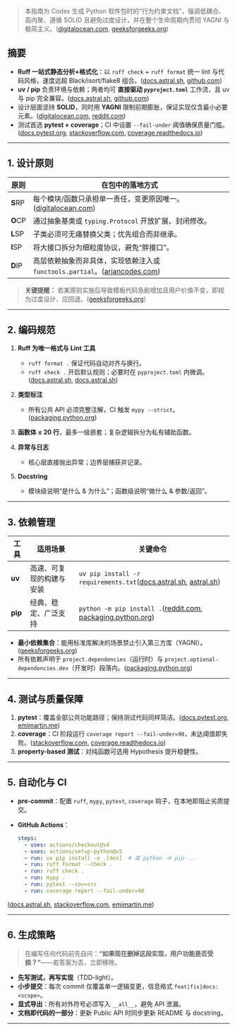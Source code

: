 > 本指南为 Codex 生成 Python 软件包时的“行为约束文档”，强调低耦合、高内聚、遵循 SOLID 且避免过度设计，并在整个生命周期内贯彻 YAGNI 与极简主义。([digitalocean.com][1], [geeksforgeeks.org][2])

## 摘要

* **Ruff 一站式静态分析+格式化**：以 `ruff check` + `ruff format` 统一 lint 与代码风格，速度远超 Black/isort/flake8 组合。([docs.astral.sh][3], [github.com][4])
* **uv / pip** 负责环境与依赖；两者均可 **直接驱动 `pyproject.toml`** 工作流，且 uv 与 pip 完全兼容。([docs.astral.sh][5], [github.com][6])
* 设计层面坚持 **SOLID**，同时用 **YAGNI** 限制前期膨胀，保证实现仅含最小必要元素。([digitalocean.com][1], [reddit.com][7])
* 测试首选 **pytest + coverage**；CI 中设置 `--fail-under` 阈值确保质量门槛。([docs.pytest.org][8], [stackoverflow.com][9], [coverage.readthedocs.io][10])

---

## 1. 设计原则

| 原则      | 在包中的落地方式                                                      |
| ------- | ------------------------------------------------------------- |
| **S**RP | 每个模块/函数只承担单一责任，变更原因唯一。([digitalocean.com][1])                 |
| **O**CP | 通过抽象基类或 `typing.Protocol` 开放扩展、封闭修改。                          |
| **L**SP | 子类必须可无痛替换父类；优先组合而非继承。                                         |
| **I**SP | 将大接口拆分为细粒度协议，避免“胖接口”。                                         |
| **D**IP | 高层依赖抽象而非具体，实现依赖注入或 `functools.partial`。([arjancodes.com][11]) |

> **关键提醒：** 若某原则实施后导致模板代码急剧增加且用户价值不变，即视为过度设计，应回退。([geeksforgeeks.org][2])

---

## 2. 编码规范

1. **Ruff 为唯一格式与 Lint 工具**

   * `ruff format .` 保证代码自动对齐与换行。
   * `ruff check .` 开启默认规则；必要时在 `pyproject.toml` 内微调。([docs.astral.sh][3], [docs.astral.sh][12])
2. **类型标注**

   * 所有公共 API 必须完整注解，CI 触发 `mypy --strict`。([packaging.python.org][13])
3. **函数体 ≤ 20 行**，最多一级嵌套；复杂逻辑拆分为私有辅助函数。
4. **异常与日志**

   * 核心层直接抛出异常；边界层捕获并记录。
5. **Docstring**

   * 模块级说明“是什么 & 为什么”；函数级说明“做什么 & 参数/返回”。

---

## 3. 依赖管理

| 工具      | 适用场景         | 关键命令                                                                       |
| ------- | ------------ | -------------------------------------------------------------------------- |
| **uv**  | 高速、可复现的构建与安装 | `uv pip install -r requirements.txt`([docs.astral.sh][5], [astral.sh][14]) |
| **pip** | 经典、稳定、广泛支持   | `python -m pip install .`([reddit.com][15], [packaging.python.org][13])    |

* **最小依赖集合**：能用标准库解决的场景禁止引入第三方库（YAGNI）。([geeksforgeeks.org][2])
* 所有依赖声明于 `project.dependencies`（运行时）与 `project.optional-dependencies.dev`（开发时）段落内。([packaging.python.org][13])

---

## 4. 测试与质量保障

1. **pytest**：覆盖全部公共功能路径；保持测试代码同样简洁。([docs.pytest.org][8], [emimartin.me][16])
2. **coverage**：CI 阶段运行 `coverage report --fail-under=90`，未达阈值即失败。([stackoverflow.com][9], [coverage.readthedocs.io][10])
3. **property-based 测试**：对纯函数可选用 Hypothesis 提升稳健性。

---

## 5. 自动化与 CI

* **pre-commit**：配置 `ruff`, `mypy`, `pytest`, `coverage` 钩子，在本地即阻止劣质提交。
* **GitHub Actions**：

  ```yaml
  steps:
    - uses: actions/checkout@v4
    - uses: actions/setup-python@v5
    - run: uv pip install -e .[dev]  # 或 python -m pip ...
    - run: ruff format --check .
    - run: ruff check .
    - run: mypy .
    - run: pytest --cov=src
    - run: coverage report --fail-under=90
  ```

([docs.astral.sh][5], [stackoverflow.com][9], [emimartin.me][16])

---

## 6. 生成策略

> 在编写任何代码前先自问：**“如果现在删掉这段实现，用户功能是否受损？”**——若答案为否，立即移除。

* **先写测试，再写实现**（TDD-light）。
* **小步提交**：每次 commit 仅覆盖单一逻辑变更，信息格式 `feat|fix|docs: <scope>`。
* **显式导出**：所有对外符号必须写入 `__all__`，避免 API 泄漏。
* **文档即代码的一部分**：更新 Public API 时同步更新 README 与 docstring。

---


[1]: https://www.digitalocean.com/community/conceptual-articles/s-o-l-i-d-the-first-five-principles-of-object-oriented-design?utm_source=chatgpt.com "SOLID Design Principles Explained: Building Better Software ..."
[2]: https://www.geeksforgeeks.org/what-is-yagni-principle-you-arent-gonna-need-it/?utm_source=chatgpt.com "What is YAGNI principle (You Aren't Gonna Need It)? - GeeksforGeeks"
[3]: https://docs.astral.sh/ruff/formatter/?utm_source=chatgpt.com "The Ruff Formatter - Astral Docs"
[4]: https://github.com/astral-sh/ruff?utm_source=chatgpt.com "astral-sh/ruff: An extremely fast Python linter and code formatter ... - GitHub"
[5]: https://docs.astral.sh/uv/pip/compatibility/?utm_source=chatgpt.com "Compatibility with pip | uv - Astral Docs"
[6]: https://github.com/astral-sh/uv?utm_source=chatgpt.com "astral-sh/uv: An extremely fast Python package and project ... - GitHub"
[7]: https://www.reddit.com/r/ExperiencedDevs/comments/11vonwg/yagni_is_a_good_principle_but_many_devs_miss_the/?utm_source=chatgpt.com "\"YAGNI\" is a good principle, but many devs miss the point and conflate it ..."
[8]: https://docs.pytest.org/en/stable/explanation/goodpractices.html?utm_source=chatgpt.com "Good Integration Practices - pytest documentation"
[9]: https://stackoverflow.com/questions/59420123/is-there-a-standard-way-to-fail-pytest-if-test-coverage-falls-under-x?utm_source=chatgpt.com "Is there a standard way to fail pytest if test coverage falls under x%"
[10]: https://coverage.readthedocs.io/?utm_source=chatgpt.com "Coverage.py — Coverage.py 7.9.1 documentation"
[11]: https://arjancodes.com/blog/dependency-inversion-principle-in-python-programming/?utm_source=chatgpt.com "Mastering Dependency Inversion in Python Coding | ArjanCodes"
[12]: https://docs.astral.sh/ruff/?utm_source=chatgpt.com "Ruff - Astral Docs"
[13]: https://packaging.python.org/tutorials/managing-dependencies/?utm_source=chatgpt.com "Managing Application Dependencies - Python Packaging User Guide"
[14]: https://astral.sh/blog/uv?utm_source=chatgpt.com "uv: Python packaging in Rust - Astral"
[15]: https://www.reddit.com/r/Python/comments/1gphzn2/a_completeish_guide_to_dependency_management_in/?utm_source=chatgpt.com "A complete-ish guide to dependency management in Python - Reddit"
[16]: https://emimartin.me/pytest_best_practices?utm_source=chatgpt.com "Pytest best practices - Emiliano Martin"

